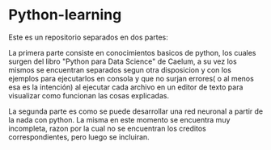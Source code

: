 # Python-learning

Este es un repositorio separados en dos partes:

La primera parte consiste en conocimientos basicos de python, los cuales surgen del libro "Python para Data Science" de Caelum,
 a su vez los mismos se encuentran separados segun otra disposicion y con los ejemplos para ejecutarlos en consola y
que no surjan errores( o al menos esa es la intención) al ejecutar cada archivo en un editor de texto para visualizar como funcionan las cosas explicadas.

La segunda parte es como se puede desarrollar una red neuronal a partir de la nada con python. 
La misma en este momento se encuentra muy incompleta, razon por la cual no se encuentran los creditos correspondientes, pero luego se incluiran.


